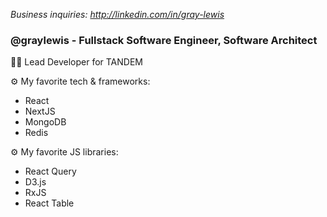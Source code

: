 *Business inquiries: http://linkedin.com/in/gray-lewis*

### @graylewis - Fullstack Software Engineer, Software Architect
👨‍💻 Lead Developer for TANDEM

⚙️ My favorite tech & frameworks: 
- React 
- NextJS
- MongoDB
- Redis

⚙️ My favorite JS libraries: 
- React Query
- D3.js
- RxJS
- React Table


<!---
graylewis/graylewis is a ✨ special ✨ repository because its `README.md` (this file) appears on your GitHub profile.
You can click the Preview link to take a look at your changes.
--->
